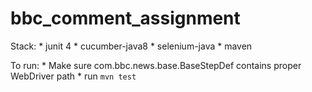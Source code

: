 # bbc_comment_assignment

Stack:
    * junit 4
    * cucumber-java8
    * selenium-java
    * maven
    
To run:
    * Make sure com.bbc.news.base.BaseStepDef contains proper WebDriver path
    * run `mvn test`
